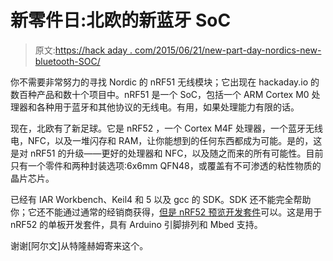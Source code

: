 # 新零件日:北欧的新蓝牙 SoC

> 原文:[https://hack aday . com/2015/06/21/new-part-day-nordics-new-bluetooth-SOC/](https://hackaday.com/2015/06/21/new-part-day-nordics-new-bluetooth-soc/)

你不需要非常努力的寻找 Nordic 的 nRF51 无线模块；它出现在 hackaday.io 的数百种产品和数十个项目中。nRF51 是一个 SoC，包括一个 ARM Cortex M0 处理器和各种用于蓝牙和其他协议的无线电。有用，如果处理能力有限的话。

现在，北欧有了新足球。它是 nRF52 ，一个 Cortex M4F 处理器，一个蓝牙无线电，NFC，以及一堆闪存和 RAM，让你能想到的任何东西都成为可能。是的，这是对 nRF51 的升级——更好的处理器和 NFC，以及随之而来的所有可能性。目前只有一个零件和两种封装选项:6x6mm QFN48，或覆盖有不可渗透的粘性物质的晶片芯片。

已经有 IAR Workbench、Keil4 和 5 以及 gcc 的 SDK。SDK 还不能完全帮助你；它还不能通过通常的经销商获得，[但是 nRF52 预览开发套件](https://www.nordicsemi.com/Products/Bluetooth-Smart-Bluetooth-low-energy/nRF52-Preview-DK)可以。这是用于 nRF52 的单板开发套件，具有 Arduino 引脚排列和 Mbed 支持。

谢谢[阿尔文]从特隆赫姆寄来这个。